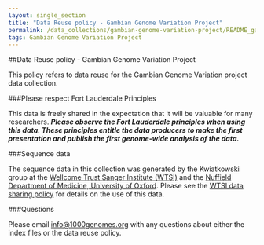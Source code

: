 ```yaml
---
layout: single_section
title: "Data Reuse policy - Gambian Genome Variation Project"
permalink: /data_collections/gambian-genome-variation-project/README_gambian_genome_variation_project_datareuse_statement/
tags: Gambian Genome Variation Project
---
```


##Data Reuse policy - Gambian Genome Variation Project

This policy refers to data reuse for the Gambian Genome Variation project data collection.

###Please respect Fort Lauderdale Principles

This data is freely shared in the expectation that it will be valuable for many researchers. ***Please observe the Fort Lauderdale principles when using this data. These principles entitle the data producers to make the first presentation and publish the first genome-wide analysis of the data.*** 

###Sequence data

The sequence data in this collection was generated by the Kwiatkowski group at the [Wellcome Trust Sanger Institute (WTSI)](www.sanger.ac.uk/people/directory/kwiatkowski-dominic) and the [Nuffield Department of Medicine, University of Oxford](http://www.ndm.ox.ac.uk/principal-investigators/researcher/dominic-kwiatkowski). Please see the [WTSI data sharing policy](http://www.sanger.ac.uk/about/who-we-are/policies/open-access-science) for details on the use of this data.

###Questions

Please email info@1000genomes.org with any questions about either the index files or the data reuse policy.
